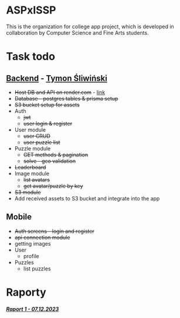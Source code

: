 # ASPxISSP
This is the organization for college app project, which is developed in collaboration by Computer Science and Fine Arts students.

# Task todo

## [Backend](https://github.com/ASPxISSP/backend) - [Tymon Śliwiński](https://github.com/TymonSliwinski)
* ~~Host DB and API on render.com~~ - [link](backend-4psy.onrender.com/)
* ~~Database - postgres tables & prisma setup~~
* ~~S3 bucket setup for assets~~
* Auth
    * ~~jwt~~
    * ~~user login & register~~
* User module
    * ~~user CRUD~~
    * ~~user puzzle list~~
* Puzzle module
    * ~~GET methods & pagination~~
    * ~~solve - geo validation~~
* ~~Leaderboard~~
* Image module
    * ~~list avatars~~
    * ~~get avatar/puzzle by key~~
* ~~S3 module~~
* Add received assets to S3 bucket and integrate into the app

## Mobile
* ~~Auth screens - login and register~~
* ~~api connection module~~
* getting images
* User
    * profile
* Puzzles
    * list puzzles

# Raporty
##### [Raport 1 - 07.12.2023](https://uniwroc-my.sharepoint.com/:p:/g/personal/322854_uwr_edu_pl/EUbfOyLDm0RBksYP_SeoPQoBHla8YqJoA766J4E4qMGhFw?e=pXheZW)
